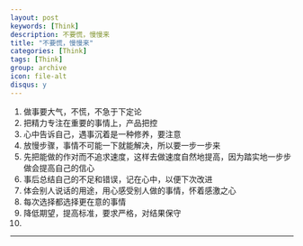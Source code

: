 ```yaml
---
layout: post
keywords: [Think]
description: 不要慌，慢慢来
title: "不要慌，慢慢来"
categories: [Think]
tags: [Think]
group: archive
icon: file-alt
disqus: y
---
```


1. 做事要大气，不慌，不急于下定论
2. 把精力专注在重要的事情上，产品把控
3. 心中告诉自己，遇事沉着是一种修养，要注意
4. 放慢步骤，事情不可能一下就能解决，所以要一步一步来
5. 先把能做的作对而不追求速度，这样去做速度自然地提高，因为踏实地一步步做会提高自己的信心
6. 事后总结自己的不足和错误，记在心中，以便下次改进
7. 体会别人说话的用途，用心感受别人做的事情，怀着感激之心
8. 每次选择都选择更在意的事情
9. 降低期望，提高标准，要求严格，对结果保守
10. 

---